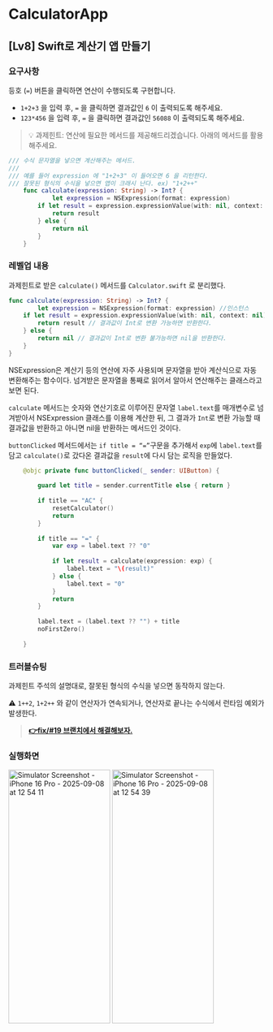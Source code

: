 # CalculatorApp
## [Lv8] Swift로 계산기 앱 만들기

### 요구사항

등호 (`=`) 버튼을 클릭하면 연산이 수행되도록 구현합니다.

- `1+2+3` 을 입력 후, `=` 을 클릭하면 결과값인 `6` 이 출력되도록 해주세요.
- `123*456` 을 입력 후, `=` 을 클릭하면 결과값인 `56088` 이 출력되도록 해주세요.

> 💡 과제힌트: 연산에 필요한 메서드를 제공해드리겠습니다. 아래의 메서드를 활용해주세요.
    
```swift
/// 수식 문자열을 넣으면 계산해주는 메서드.
///
/// 예를 들어 expression 에 "1+2+3" 이 들어오면 6 을 리턴한다.
/// 잘못된 형식의 수식을 넣으면 앱이 크래시 난다. ex) "1+2++"
    func calculate(expression: String) -> Int? {
    	    let expression = NSExpression(format: expression)
        if let result = expression.expressionValue(with: nil, context: nil) as? Int {
            return result
        } else {
            return nil
        }
    }
```
    
### 레벨업 내용

과제힌트로 받은 `calculate()` 메서드를 `Calculator.swift` 로 분리했다.
```swift
func calculate(expression: String) -> Int? {
        let expression = NSExpression(format: expression) //인스턴스
    if let result = expression.expressionValue(with: nil, context: nil) as? Int {
        return result // 결과값이 Int로 변환 가능하면 반환한다.
    } else {
        return nil // 결과값이 Int로 변환 불가능하면 nil을 반환한다.
    }
}
```

NSExpression은 계산기 등의 연산에 자주 사용되며 문자열을 받아 계산식으로 자동 변환해주는 함수이다. 넘겨받은 문자열을 통째로 읽어서 알아서 연산해주는 클래스라고 보면 된다. 

`calculate` 메서드는 숫자와 연산기호로 이루어진 문자열 `label.text`를 매개변수로 넘겨받아서 NSExpression 클래스를 이용해 계산한 뒤, 그 결과가 `Int`로 변환 가능할 때 결과값을 반환하고 아니면 nil을 반환하는 메서드인 것이다. 

`buttonClicked` 메서드에서는 `if title = “=”`구문을 추가해서  `exp`에 `label.text`를 담고 `calculate()`로 갔다온 결과값을 `result`에 다시 담는 로직을 만들었다.

```swift
    @objc private func buttonClicked(_ sender: UIButton) {
        
        guard let title = sender.currentTitle else { return }
        
        if title == "AC" {
            resetCalculator()
            return
        }
        
        if title == "=" {
            var exp = label.text ?? "0"
            
            if let result = calculate(expression: exp) {
                label.text = "\(result)"
            } else {
                label.text = "0"
            }
            return
        }
        
        label.text = (label.text ?? "") + title
        noFirstZero()
        
    }
```

### 트러블슈팅

과제힌트 주석의 설명대로, 잘못된 형식의 수식을 넣으면 동작하지 않는다. 

⚠️ `1++2`, `1+2++` 와 같이 연산자가 연속되거나, 연산자로 끝나는 수식에서 런타임 예외가 발생한다.

> **[👉fix/#19 브랜치에서 해결해보자.](https://github.com/hemssy/CalculatorApp/tree/fix/%2319)**

### 실행화면

<img width="200" height="500" alt="Simulator Screenshot - iPhone 16 Pro - 2025-09-08 at 12 54 11" src="https://github.com/user-attachments/assets/5d5a27d9-cda6-4f56-9cea-ceac10f7c3ec" />

<img width="200" height="500" alt="Simulator Screenshot - iPhone 16 Pro - 2025-09-08 at 12 54 39" src="https://github.com/user-attachments/assets/cc8f0b02-d076-4884-9a4c-3cec5f9f9eb3" />


